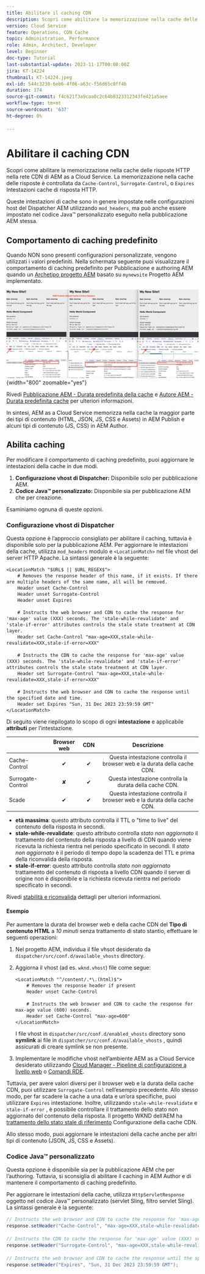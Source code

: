 ```yaml
---
title: Abilitare il caching CDN
description: Scopri come abilitare la memorizzazione nella cache delle risposte HTTP nella rete CDN di AEM as a Cloud Service.
version: Cloud Service
feature: Operations, CDN Cache
topic: Administration, Performance
role: Admin, Architect, Developer
level: Beginner
doc-type: Tutorial
last-substantial-update: 2023-11-17T00:00:00Z
jira: KT-14224
thumbnail: KT-14224.jpeg
exl-id: 544c3230-6eb6-4f06-a63c-f56d65c0ff4b
duration: 174
source-git-commit: f4c621f3a9caa8c2c64b8323312343fe421a5aee
workflow-type: tm+mt
source-wordcount: '637'
ht-degree: 0%

---
```


# Abilitare il caching CDN

Scopri come abilitare la memorizzazione nella cache delle risposte HTTP nella rete CDN di AEM as a Cloud Service. La memorizzazione nella cache delle risposte è controllata da `Cache-Control`, `Surrogate-Control`, o `Expires` Intestazioni cache di risposta HTTP.

Queste intestazioni di cache sono in genere impostate nelle configurazioni host del Dispatcher AEM utilizzando `mod_headers`, ma può anche essere impostato nel codice Java™ personalizzato eseguito nella pubblicazione AEM stessa.

## Comportamento di caching predefinito

Quando NON sono presenti configurazioni personalizzate, vengono utilizzati i valori predefiniti. Nella schermata seguente puoi visualizzare il comportamento di caching predefinito per Pubblicazione e authoring AEM quando un [Archetipo progetto AEM](https://github.com/adobe/aem-project-archetype) basato su `mynewsite` Progetto AEM implementato.

![Comportamento di caching predefinito](../assets/how-to/aem-publish-default-cache-headers.png){width="800" zoomable="yes"}

Rivedi [Pubblicazione AEM - Durata predefinita della cache](https://experienceleague.adobe.com/docs/experience-manager-learn/cloud-service/caching/publish.html#cdn-cache-life) e [Autore AEM - Durata predefinita cache](https://experienceleague.adobe.com/docs/experience-manager-learn/cloud-service/caching/author.html?#default-cache-life) per ulteriori informazioni.

In sintesi, AEM as a Cloud Service memorizza nella cache la maggior parte dei tipi di contenuto (HTML, JSON, JS, CSS e Assets) in AEM Publish e alcuni tipi di contenuto (JS, CSS) in AEM Author.

## Abilita caching

Per modificare il comportamento di caching predefinito, puoi aggiornare le intestazioni della cache in due modi.

1. **Configurazione vhost di Dispatcher:** Disponibile solo per pubblicazione AEM.
1. **Codice Java™ personalizzato:** Disponibile sia per pubblicazione AEM che per creazione.

Esaminiamo ognuna di queste opzioni.

### Configurazione vhost di Dispatcher

Questa opzione è l’approccio consigliato per abilitare il caching, tuttavia è disponibile solo per la pubblicazione AEM. Per aggiornare le intestazioni della cache, utilizza `mod_headers` modulo e `<LocationMatch>` nel file vhost del server HTTP Apache. La sintassi generale è la seguente:

```
<LocationMatch "$URL$ || $URL_REGEX$">
    # Removes the response header of this name, if it exists. If there are multiple headers of the same name, all will be removed.
    Header unset Cache-Control
    Header unset Surrogate-Control
    Header unset Expires

    # Instructs the web browser and CDN to cache the response for 'max-age' value (XXX) seconds. The 'stale-while-revalidate' and 'stale-if-error' attributes controls the stale state treatment at CDN layer.
    Header set Cache-Control "max-age=XXX,stale-while-revalidate=XXX,stale-if-error=XXX"
    
    # Instructs the CDN to cache the response for 'max-age' value (XXX) seconds. The 'stale-while-revalidate' and 'stale-if-error' attributes controls the stale state treatment at CDN layer.
    Header set Surrogate-Control "max-age=XXX,stale-while-revalidate=XXX,stale-if-error=XXX"
    
    # Instructs the web browser and CDN to cache the response until the specified date and time.
    Header set Expires "Sun, 31 Dec 2023 23:59:59 GMT"
</LocationMatch>
```

Di seguito viene riepilogato lo scopo di ogni **intestazione** e applicabile **attributi** per l’intestazione.

|                     | Browser web | CDN | Descrizione |
|---------------------|:-----------:|:---------:|:-----------:|
| Cache-Control | ✔ | ✔ | Questa intestazione controlla il browser web e la durata della cache CDN. |
| Surrogate-Control | ✘ | ✔ | Questa intestazione controlla la durata della cache CDN. |
| Scade | ✔ | ✔ | Questa intestazione controlla il browser web e la durata della cache CDN. |


- **età massima**: questo attributo controlla il TTL o &quot;time to live&quot; del contenuto della risposta in secondi.
- **stale-while-revalidate**: questo attributo controlla _stato non aggiornato_ il trattamento del contenuto della risposta a livello di CDN quando viene ricevuta la richiesta rientra nel periodo specificato in secondi. Il _stato non aggiornato_ è il periodo di tempo dopo la scadenza del TTL e prima della riconvalida della risposta.
- **stale-if-error**: questo attributo controlla _stato non aggiornato_ trattamento del contenuto di risposta a livello CDN quando il server di origine non è disponibile e la richiesta ricevuta rientra nel periodo specificato in secondi.

Rivedi [stabilità e riconvalida](https://developer.fastly.com/learning/concepts/edge-state/cache/stale/) dettagli per ulteriori informazioni.

#### Esempio

Per aumentare la durata del browser web e della cache CDN del **Tipo di contenuto HTML** a _10 minuti_ senza trattamento di stato stantio, effettuare le seguenti operazioni:

1. Nel progetto AEM, individua il file vhsot desiderato da `dispatcher/src/conf.d/available_vhosts` directory.
1. Aggiorna il vhost (ad es. `wknd.vhost`) file come segue:

   ```
   <LocationMatch "^/content/.*\.(html)$">
       # Removes the response header if present
       Header unset Cache-Control
   
       # Instructs the web browser and CDN to cache the response for max-age value (600) seconds.
       Header set Cache-Control "max-age=600"
   </LocationMatch>
   ```

   I file vhost in `dispatcher/src/conf.d/enabled_vhosts` directory sono **symlink** ai file in `dispatcher/src/conf.d/available_vhosts` , quindi assicurati di creare symlink se non presente.
1. Implementare le modifiche vhost nell’ambiente AEM as a Cloud Service desiderato utilizzando [Cloud Manager - Pipeline di configurazione a livello web](https://experienceleague.adobe.com/docs/experience-manager-cloud-service/content/implementing/using-cloud-manager/cicd-pipelines/introduction-ci-cd-pipelines.html?#web-tier-config-pipelines) o [Comandi RDE](https://experienceleague.adobe.com/docs/experience-manager-learn/cloud-service/developing/rde/how-to-use.html?lang=en#deploy-apache-or-dispatcher-configuration).

Tuttavia, per avere valori diversi per il browser web e la durata della cache CDN, puoi utilizzare `Surrogate-Control` nell’esempio precedente. Allo stesso modo, per far scadere la cache a una data e un’ora specifiche, puoi utilizzare `Expires` intestazione. Inoltre, utilizzando `stale-while-revalidate` e `stale-if-error` , è possibile controllare il trattamento dello stato non aggiornato del contenuto della risposta. Il progetto WKND dell’AEM ha [trattamento dello stato stale di riferimento](https://github.com/adobe/aem-guides-wknd/blob/main/dispatcher/src/conf.d/available_vhosts/wknd.vhost#L150-L155) Configurazione della cache CDN.

Allo stesso modo, puoi aggiornare le intestazioni della cache anche per altri tipi di contenuto (JSON, JS, CSS e Assets).

### Codice Java™ personalizzato

Questa opzione è disponibile sia per la pubblicazione AEM che per l’authoring. Tuttavia, si sconsiglia di abilitare il caching in AEM Author e di mantenere il comportamento di caching predefinito.

Per aggiornare le intestazioni della cache, utilizza `HttpServletResponse` oggetto nel codice Java™ personalizzato (servlet Sling, filtro servlet Sling). La sintassi generale è la seguente:

```java
// Instructs the web browser and CDN to cache the response for 'max-age' value (XXX) seconds. The 'stale-while-revalidate' and 'stale-if-error' attributes controls the stale state treatment at CDN layer.
response.setHeader("Cache-Control", "max-age=XXX,stale-while-revalidate=XXX,stale-if-error=XXX");

// Instructs the CDN to cache the response for 'max-age' value (XXX) seconds. The 'stale-while-revalidate' and 'stale-if-error' attributes controls the stale state treatment at CDN layer.
response.setHeader("Surrogate-Control", "max-age=XXX,stale-while-revalidate=XXX,stale-if-error=XXX");

// Instructs the web browser and CDN to cache the response until the specified date and time.
response.setHeader("Expires", "Sun, 31 Dec 2023 23:59:59 GMT");
```

